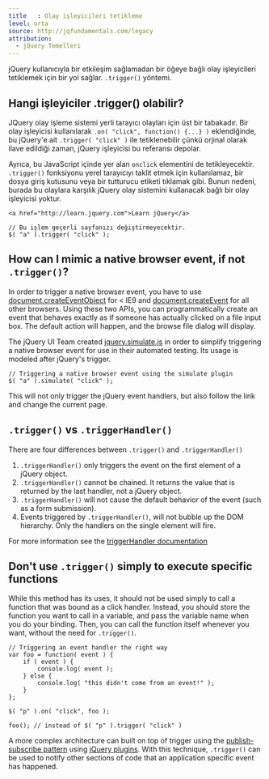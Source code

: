 ```yaml
---
title   : Olay işleyicileri tetikleme
level: orta
source: http://jqfundamentals.com/legacy
attribution:
  - jQuery Temelleri
---
```


jQuery kullanıcıyla bir etkileşim sağlamadan bir öğeye bağlı olay işleyicileri tetiklemek için bir yol sağlar.
`.trigger()` yöntemi.

## Hangi işleyiciler .trigger() olabilir?

JQuery olay işleme sistemi yerli tarayıcı olayları için üst bir tabakadır. Bir olay işleyicisi kullanılarak `.on( "click", function() {...} )` eklendiğinde, bu jQuery'e ait `.trigger( "click" )` ile tetiklenebilir çünkü orjinal olarak ilave edildiği zaman, jQuery işleyicisi bu referansı depolar.

Ayrıca, bu JavaScript içinde yer alan `onclick` elementini de tetikleyecektir. `.trigger()` fonksiyonu yerel tarayıcıyı taklit etmek için kullanılamaz, bir dosya giriş kutusunu veya bir tutturucu etiketi tıklamak gibi. Bunun nedeni, burada bu olaylara karşılık jQuery olay sistemini kullanacak bağlı bir olay işleyicisi yoktur.

```
<a href="http://learn.jquery.com">Learn jQuery</a>
```
```
// Bu işlem geçerli sayfanızı değiştirmeyecektir.
$( "a" ).trigger( "click" );
```

## How can I mimic a native browser event, if not `.trigger()`?

In order to trigger a native browser event, you have to use [document.createEventObject](http://msdn.microsoft.com/en-us/library/ie/ms536390%28v=vs.85%29.aspx) for < IE9 and  [document.createEvent](https://developer.mozilla.org/en/DOM/document.createEvent) for all other browsers.
Using these two APIs, you can programmatically create an event that behaves exactly as if someone has actually clicked on a file input box. The default action will happen, and the browse file dialog will display.

The jQuery UI Team created [jquery.simulate.js](https://github.com/eduardolundgren/jquery-simulate/blob/master/jquery.simulate.js) in order to simplify triggering a native browser event for use in their automated testing. Its usage is modeled after jQuery's trigger.

```
// Triggering a native browser event using the simulate plugin
$( "a" ).simulate( "click" );
```

This will not only trigger the jQuery event handlers, but also follow the link and change the current page.


## `.trigger()` vs `.triggerHandler()`

There are four differences between `.trigger()` and `.triggerHandler()`

1. `.triggerHandler()` only triggers the event on the first element of a jQuery object.
2. `.triggerHandler()` cannot be chained. It returns the value that is returned by the last handler, not a jQuery object.
3. `.triggerHandler()` will not cause the default behavior of the event (such as a form submission).
4. Events triggered by `.triggerHandler()`, will not bubble up the DOM hierarchy. Only the handlers on the single element will fire.

For more information see the [triggerHandler documentation](http://api.jquery.com/triggerHandler)

## Don't use `.trigger()` simply to execute specific functions

While this method has its uses, it should not be used simply to call a function that was bound as a click
handler. Instead, you should store the function you want to call in a
variable, and pass the variable name when you do your binding. Then, you can
call the function itself whenever you want, without the need for
`.trigger()`.

```
// Triggering an event handler the right way
var foo = function( event ) {
	if ( event ) {
		console.log( event );
	} else {
		console.log( "this didn't come from an event!" );
	}
};

$( "p" ).on( "click", foo );

foo(); // instead of $( "p" ).trigger( "click" )
```

A more complex architecture can built on top of trigger using the [publish-subscribe pattern](http://en.wikipedia.org/wiki/Publish%E2%80%93subscribe_pattern) using [jQuery plugins](https://gist.github.com/661855).
With this technique, `.trigger()` can be used to notify other sections of code that an application specific event has happened.
